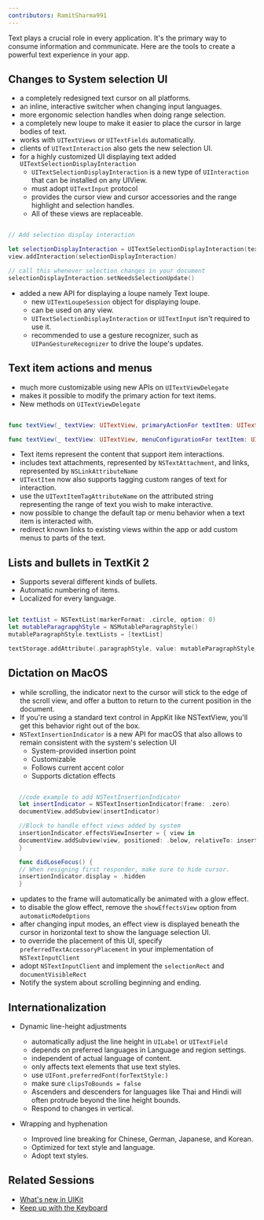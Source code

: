 ```yaml
---
contributors: RamitSharma991
---
```


Text plays a crucial role in every application. It's the primary way to consume information and communicate. Here are the tools to create a powerful text experience in your app. 


## Changes to System selection UI

* a completely redesigned text cursor on all platforms.
* an inline, interactive switcher when changing input languages.
* more ergonomic selection handles when doing range selection.
* a completely new loupe to make it easier to place the cursor in large bodies of text.
* works with `UITextViews` or `UITextFields` automatically.
* clients of `UITextInteraction` also gets the new selection UI.
* for a highly customized UI displaying text added `UITextSelectionDisplayInteraction`
  * `UITextSelectionDisplayInteraction` is a new type of `UIInteraction` that can be installed on any UIView.
  * must adopt `UITextInput` protocol
  * provides the cursor view and cursor accessories and the range highlight and selection handles.
  * All of these views are replaceable.
 


 ```swift

 // Add selection display interaction

 let selectionDisplayInteraction = UITextSelectionDisplayInteraction(textInput: document, delegate: self)
 view.addInteraction(selectionDisplayInteraction)

 // call this whenever selection changes in your document
 selectionDisplayInteraction.setNeedsSelectionUpdate()

 ```


* added a new API for displaying a loupe namely Text loupe.
  * new `UITextLoupeSession` object for displaying loupe.
  * can be used on any view.
  * `UITextSelectionDisplayInteraction` or `UITextInput` isn't required to use it.
  * recommended to use a gesture recognizer, such as `UIPanGestureRecognizer` to drive the loupe's updates.
 

## Text item actions and menus

* much more customizable using new APIs on `UITextViewDelegate`
* makes it possible to modify the primary action for text items.
* New methods on `UITextViewDelegate`


```swift

func textView(_ textView: UITextView, primaryActionFor textItem: UITextItem, defaultAction: UIAction) -> UIAction?

func textView(_ textView: UITextView, menuConfigurationFor textItem: UITextItem, defaultMenu: UIMenu) -> UITextItem.MenuConfiguration?

```




* Text items represent the content that support item interactions.
* includes text attachments, represented by `NSTextAttachment`, and links, represented by `NSLinkAttributeName`
* `UITextItem` now also supports tagging custom ranges of text for interaction.
* use the `UITextItemTagAttributeName` on the attributed string representing the range of text you wish to make interactive.
* now possible to change the default tap or menu behavior when a text item is interacted with.
* redirect known links to existing views within the app or add custom menus to parts of the text.


## Lists and bullets in TextKit 2

* Supports several different kinds of bullets.
* Automatic numbering of items.
* Localized for every language.




```swift

let textList = NSTextList(markerFormat: .circle, option: 0)
let mutableParagrapghStyle = NSMutableParagraphStyle()
mutableParagraphStyle.textLists = [textList]

textStorage.addAttribute(.paragraphStyle, value: mutableParagraphStyle, range: NSRange(location: 0, textStorage.length))

```


## Dictation on MacOS

* while scrolling, the indicator next to the cursor will stick to the edge of the scroll view, and offer a button to return to the current position in the document.
* If you're using a standard text control in AppKit like NSTextView, you'll get this behavior right out of the box.
* `NSTextInsertionIndicator` is a new API for macOS that also allows to remain consistent with the system's selection UI
  * System-provided insertion point
  * Customizable
  * Follows current accent color
  * Supports dictation effects
 


```swift

   //code example to add NSTextInsertionIndicator
   let insertIndicator = NSTextInsertionIndicator(frame: .zero)
   documentView.addSubview(insertIndicator)

   //Block to handle effect views added by system
   insertionIndicator.effectsViewInserter = { view in
   documentView.addSubview(view, positioned: .below, relativeTo: insertionIndicator)
   }

   func didLoseFocus() {
   // When resigning first responder, make sure to hide cursor.
   insertionIndicator.display = .hidden
   }

```




  * updates to the frame will automatically be animated with a glow effect.
  * to disable the glow effect, remove the `showEffectsView` option from `automaticModeOptions`
  * after changing input modes, an effect view is displayed beneath the cursor in horizontal text to show the language selection UI.
  * to override the placement of this UI, specify `preferredTextAccessoryPlacement` in your implementation of `NSTextInputClient`
* adopt `NSTextInputClient` and implement the `selectionRect` and `documentVisibleRect`
* Notify the system about scrolling beginning and ending.



## Internationalization

* Dynamic line-height adjustments
  * automatically adjust the line height in `UILabel` or `UITextField`
  * depends on preferred languages in Language and region settings.
  * independent of actual language of content.
  * only affects text elements that use text styles.
  * use `UIFont.preferredFont(forTextStyle:)`
  * make sure `clipsToBounds = false`
  * Ascenders and descenders for languages like Thai and Hindi will often protrude beyond the line height bounds.
  * Respond to changes in vertical.
 
* Wrapping and hyphenation
  * Improved line breaking for Chinese, German, Japanese, and Korean.
  * Optimized for text style and language.
  * Adopt text styles.

## Related Sessions 
- [What's new in UIKit](https://developer.apple.com/wwdc23/10055)
- [Keep up with the Keyboard](https://developer.apple.com/wwdc23/10281)












